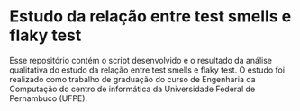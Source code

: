 # Estudo da relação entre test smells e flaky test

Esse repositório contém o script desenvolvido e o resultado da análise qualitativa do estudo da relação entre test smells e flaky test. O estudo foi realizado como trabalho de graduação do curso de Engenharia da Computação do centro de informática da Universidade Federal de Pernambuco (UFPE).
